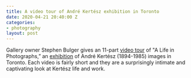 ```yaml
---
title: A video tour of André Kertész exhibition in Toronto
date: 2020-04-21 20:40:00 Z
categories:
- photography
layout: post
---
```


Gallery owner Stephen Bulger gives an 11-part [video tour](http://www.youtube.com/watch?v=3a6XSwG41ic) of "A Life in Photographs,” an [exhibition](https://www.bulgergallery.com/exhibitions/63-andre-kertesz-a-life-in-photographs/overview/) of André Kertész (1894-1985) images in Toronto. Each video is fairly short and they are a surprisingly intimate and captivating look at Kertész life and work.